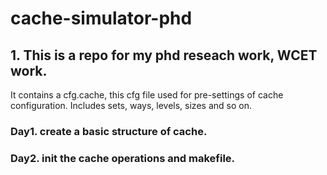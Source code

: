 # cache-simulator-phd

## 1. This is a repo for my phd reseach work, WCET work.
It contains a cfg.cache, this cfg file used for pre-settings of cache configuration.
Includes sets, ways, levels, sizes and so on.  

### Day1. create a basic structure of cache.

### Day2. init the cache operations and makefile.
